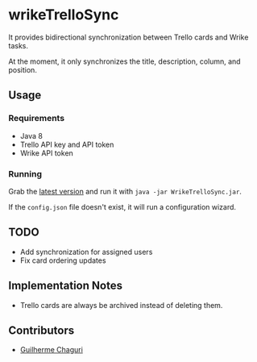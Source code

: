 # wrikeTrelloSync

It provides bidirectional synchronization between Trello cards and Wrike tasks.

At the moment, it only synchronizes the title, description, column, and position.

## Usage
### Requirements
* Java 8
* Trello API key and API token
* Wrike API token

### Running
Grab the [latest version](https://github.com/Lince-Facens/wrikeTrelloSync/releases) and run it with `java -jar WrikeTrelloSync.jar`.

If the `config.json` file doesn't exist, it will run a configuration wizard.

## TODO
* Add synchronization for assigned users
* Fix card ordering updates

## Implementation Notes
* Trello cards are always be archived instead of deleting them.

## Contributors
* [Guilherme Chaguri](https://github.com/Guichaguri)
